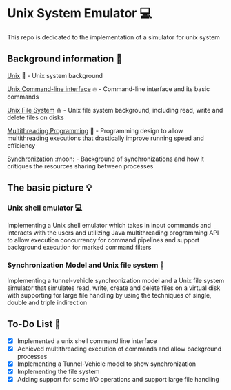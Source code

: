 # Unix System Emulator :computer:

This repo is dedicated to the implementation of a simulator for unix system

## Background information :book:

[Unix](https://en.wikipedia.org/wiki/Unix) :blue_book: - Unix system background

[Unix Command-line interface](https://en.wikipedia.org/wiki/Command-line_interface) :fire: - Command-line interface and its basic commands

[Unix File System](https://en.wikipedia.org/wiki/Unix_filesystem) :libra: - Unix file system background, including read, write and delete files on disks

[Multithreading Programming](https://en.wikipedia.org/wiki/Thread_(computing)) :rocket: - Programming design to allow multithreading executions that drastically improve running speed and efficiency

[Synchronization](https://en.wikipedia.org/wiki/Synchronization_(computer_science)) :moon: - Background of synchronizations and how it critiques the resources sharing between processes

## The basic picture :bulb:

### Unix shell emulator :computer:

Implementing a Unix shell emulator which takes in input commands and interacts with the users and utilizing Java multithreading programming API to allow execution concurrency for command pipelines and support background execution for marked command filters

### Synchronization Model and Unix file system :gem:

Implementing a tunnel-vehicle synchronization model and a Unix file system simulator that simulates read, write, create and delete files on a virtual disk with supporting for large file handling by using the techniques of single, double and triple indirection

## To-Do List :pencil:

- [X] Implemented a unix shell command line interface
- [X] Achieved multithreading execution of commands and allow background processes
- [X] Implementing a Tunnel-Vehicle model to show synchronization
- [X] Implementing the file system
- [X] Adding support for some I/O operations and support large file handling
